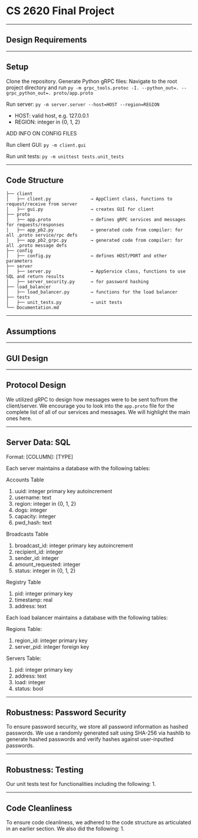 # CS 2620 Final Project

-------------------------------------------
## Design Requirements



-------------------------------------------
## Setup

Clone the repository.
Generate Python gRPC files: Navigate to the root project directory and run `py -m grpc_tools.protoc -I. --python_out=. --grpc_python_out=. proto/app.proto`

Run server:
`py -m server.server --host=HOST --region=REGION`
- HOST: valid host, e.g. 127.0.0.1
- REGION: integer in {0, 1, 2}

ADD INFO ON CONFIG FILES

Run client GUI:
`py -m client.gui`

Run unit tests:
`py -m unittest tests.unit_tests`


-------------------------------------------
## Code Structure

```
├── client
│   ├── client.py               → AppClient class, functions to request/receive from server
│   ├── gui.py                  → creates GUI for client
├── proto
│   ├── app.proto               → defines gRPC services and messages for requests/responses
│   ├── app_pb2.py              → generated code from compiler: for all .proto service/rpc defs
│   ├── app_pb2_grpc.py         → generated code from compiler: for all .proto message defs
├── config
│   ├── config.py               → defines HOST/PORT and other parameters
├── server
│   ├── server.py               → AppService class, functions to use SQL and return results
│   ├── server_security.py      → for password hashing
├── load_balancer
│   ├── load_balancer.py        → functions for the load balancer
├── tests
│   ├── unit_tests.py           → unit tests
└── Documentation.md
```


-------------------------------------------
## Assumptions





-------------------------------------------
## GUI Design





-------------------------------------------
## Protocol Design

We utilized gRPC to design how messages were to be sent to/from the client/server.  We encourage you to look into the `app.proto` file for the complete list of all of our services and messages.  We will highlight the main ones here.



-------------------------------------------
## Server Data: SQL

Format: [COLUMN]: [TYPE]

Each server maintains a database with the following tables:

Accounts Table
1. uuid: integer primary key autoincrement
2. username: text
3. region: integer in {0, 1, 2}
4. dogs: integer
5. capacity: integer
6. pwd_hash: text
   
Broadcasts Table
1. broadcast_id: integer primary key autoincrement
2. recipient_id: integer
3. sender_id: integer
4. amount_requested: integer
5. status: integer in {0, 1, 2}

Registry Table
1. pid: integer primary key
2. timestamp: real
3. address: text

Each load balancer maintains a database with the following tables:

Regions Table:
1. region_id: integer primary key
2. server_pid: integer foreign key

Servers Table:
1. pid: integer primary key
2. address: text
3. load: integer
4. status: bool



-------------------------------------------
## Robustness: Password Security

To ensure password security, we store all password information as hashed passwords. We use a randomly generated salt using SHA-256 via hashlib to generate hashed passwords and verify hashes against user-inputted passwords.



-------------------------------------------
## Robustness: Testing

Our unit tests test for functionalities including the following:
1. 



-------------------------------------------
## Code Cleanliness

To ensure code cleanliness, we adhered to the code structure as articulated in an earlier section.  We also did the following:
1. 






